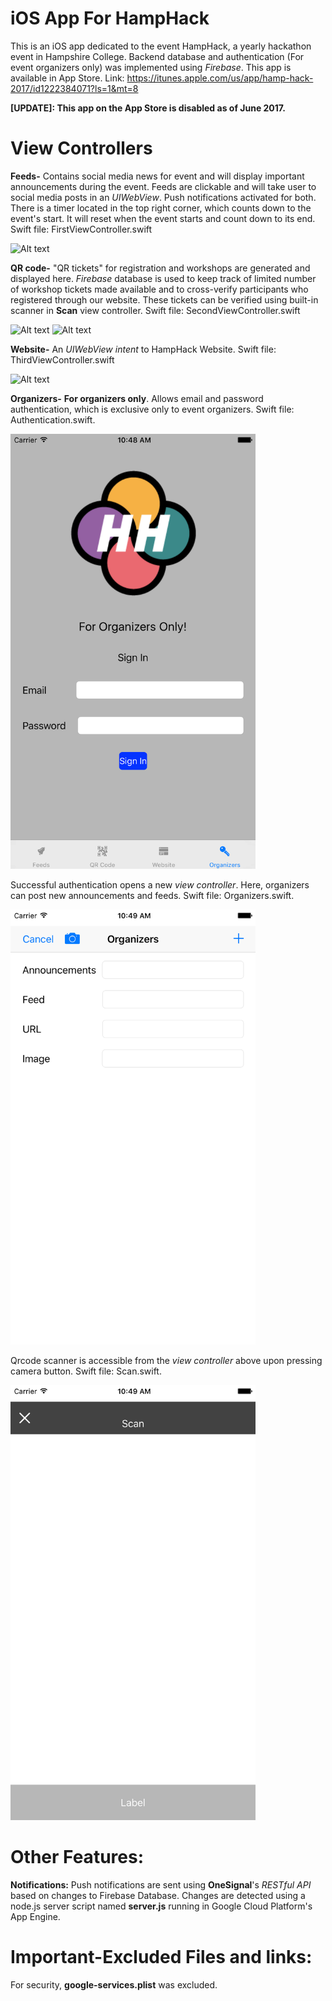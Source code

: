# iOS App For HampHack
This is an iOS app dedicated to the event HampHack, a yearly hackathon event in Hampshire College. Backend database and authentication (For event organizers only) was implemented using *Firebase*. This app is available in App Store. Link: https://itunes.apple.com/us/app/hamp-hack-2017/id1222384071?ls=1&mt=8

**[UPDATE]: This app on the App Store is disabled as of June 2017.**

# View Controllers
**Feeds-**
Contains social media news for event and will display important announcements during the event. Feeds are clickable and will take user to social media posts in an *UIWebView*. Push notifications activated for both. There is a timer located in the top right corner, which counts down to the event's start. It will reset when the event starts and count down to its end. Swift file: FirstViewController.swift

![Alt text](http://a5.mzstatic.com/us/r30/Purple122/v4/77/1a/a5/771aa5e1-edbd-ee83-b916-d63eefbc4b22/screen696x696.jpeg "Optional title")

**QR code-**
"QR tickets" for registration and workshops are generated and displayed here. *Firebase* database is used to keep track of limited number of workshop tickets made available and to cross-verify participants who registered through our website. These tickets can be verified using built-in scanner in **Scan** view controller. Swift file: SecondViewController.swift

![Alt text](http://a4.mzstatic.com/us/r30/Purple111/v4/39/bc/24/39bc2437-d452-e73f-322a-aa8516019d0e/screen696x696.jpeg "Optional title")
![Alt text](http://a1.mzstatic.com/us/r30/Purple111/v4/a6/b7/48/a6b748db-816b-77d3-2727-44b1f5912e37/screen696x696.jpeg "Optional title")

**Website-**
An *UIWebView intent* to HampHack Website. Swift file: ThirdViewController.swift

![Alt text](http://a3.mzstatic.com/us/r30/Purple122/v4/eb/e6/dd/ebe6dde8-c3d8-7a99-8e37-cfc8a529a32f/screen696x696.jpeg "Optional title")

**Organizers-**
 **For organizers only**. Allows email and password authentication, which is exclusive only to event organizers. Swift file: Authentication.swift.
 
 <img src="https://raw.githubusercontent.com/Tapojit/HampHack_iOS_App/master/sign%20in_ios.png" alt="alt text" width="392" height="696">

Successful authentication opens a new *view controller*. Here, organizers can post new announcements and feeds. Swift file: Organizers.swift.

<img src="https://raw.githubusercontent.com/Tapojit/HampHack_iOS_App/master/organize_iOS.png" alt="alt text" width="392" height="696">

Qrcode scanner is accessible from the *view controller* above upon pressing camera button. Swift file: Scan.swift.

<img src="https://raw.githubusercontent.com/Tapojit/HampHack_iOS_App/master/scan_ios.png" alt="alt text" width="392" height="696">

# Other Features:
**Notifications:**
Push notifications are sent using **OneSignal**'s *RESTful API* based on changes to Firebase Database. Changes are detected using a node.js server script named **server.js** running in Google Cloud Platform's App Engine. 


# Important-Excluded Files and links:
For security, **google-services.plist** was excluded.
